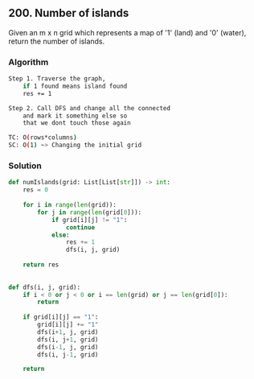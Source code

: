 ## 200. Number of islands

Given an m x n grid which represents a map of '1' (land) and '0' (water), return the number of islands.

### Algorithm
```bash
Step 1. Traverse the graph, 
    if 1 found means island found
    res += 1

Step 2. Call DFS and change all the connected
    and mark it something else so
    that we dont touch those again
```
```bash
TC: O(rows*columns)
SC: O(1) ~> Changing the initial grid
```

### Solution

```python
def numIslands(grid: List[List[str]]) -> int:
    res = 0
    
    for i in range(len(grid)):
        for j in range(len(grid[0])):
            if grid[i][j] != "1":
                continue
            else:
                res += 1
                dfs(i, j, grid)
    
    return res
                
    
def dfs(i, j, grid):
    if i < 0 or j < 0 or i == len(grid) or j == len(grid[0]):
        return
    
    if grid[i][j] == "1":
        grid[i][j] += "1"
        dfs(i+1, j, grid)
        dfs(i, j+1, grid)
        dfs(i-1, j, grid)
        dfs(i, j-1, grid)

    return
```
